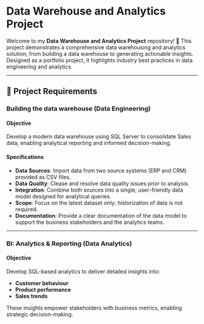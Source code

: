 # Data Warehouse and Analytics Project

Welcome to my **Data Warehouse and Analytics Project** repository! 🚀
This project demonstrates a comprehensive data warehousing and analytics solution, from building a data warehouse to generating actionable insights. Designed as a portfolio project, it highlights industry best practices in data engineering and analytics.

---

## 🚀 Project Requirements

### Building the data warehouse (Data Engineering)

#### Objective
Develop a modern data warehouse using SQL Server to consolidate Sales data, enabling analytical reporting and informed decision-making.

#### Specifications
- **Data Sources**: Import data from two source systems (ERP and CRM) provided as CSV files.
- **Data Quality**: Clease and resolve data quality issues prior to analysis.
- **Integration**: Combine both sources into a single, user-friendly data model designed for analytical queries.
- **Scope**: Focus on the latest dataset only; historization of data is not required.
- **Documentation**: Provide a clear documentation of the data model to support the business stakeholders and the analytics teams.

---

### BI: Analytics & Reporting (Data Analytics)

#### Objective
Develop SQL-based analytics to deliver detailed insights into:
- **Customer behaviour**
- **Product performance**
- **Sales trends**

These insights empower stakeholders with business metrics, enabling strategic decision-making.

